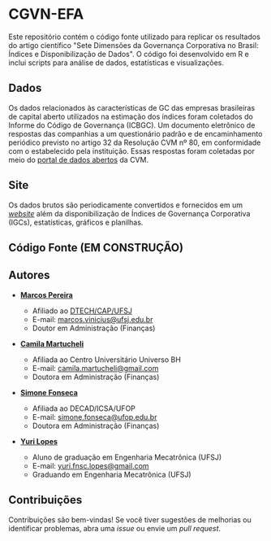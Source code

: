 # CGVN-EFA
Este repositório contém o código fonte utilizado para replicar os resultados do artigo científico "Sete Dimensões da Governança Corporativa no Brasil: Índices e Disponibilização de Dados". O código foi desenvolvido em R e inclui scripts para análise de dados, estatísticas e visualizações.

## Dados
Os dados relacionados às características de GC das empresas brasileiras de capital aberto utilizados na estimação dos índices foram coletados do Informe do Código de Governança (ICBGC). Um documento eletrônico de respostas das companhias a um questionário padrão e de encaminhamento periódico previsto no artigo 32 da Resolução CVM nº 80, em conformidade com o estabelecido pela instituição. Essas respostas foram coletadas por meio do [portal de dados abertos](https://dados.cvm.gov.br/dataset/cia_aberta-doc-cgvn) da CVM. 

## Site
Os dados brutos são periodicamente convertidos e fornecidos em um [*website*](https://mvlp.github.io/celta/#/governance) além da disponibilização de Índices de Governança Corporativa (IGCs), estatísticas, gráficos e planilhas.

## Código Fonte (EM CONSTRUÇÃO)

## Autores

- **[Marcos Pereira](http://lattes.cnpq.br/1294789533388093)**  
  - Afiliado ao [DTECH/CAP/UFSJ](https://ufsj.edu.br/dtech/corpo_docente.php)  
  - E-mail: marcos.vinicius@ufsj.edu.br
  - Doutor em Administração (Finanças)

- **[Camila Martucheli](http://lattes.cnpq.br/9986835732512415)**  
  - Afiliada ao Centro Universitário Universo BH
  - E-mail: camila.martucheli@gmail.com
  - Doutora em Administração (Finanças)

- **[Simone Fonseca](http://lattes.cnpq.br/5220117639109190)**  
  - Afiliada ao DECAD/ICSA/UFOP
  - E-mail: simone.fonseca@ufop.edu.br
  - Doutora em Administração (Finanças)

- **[Yuri Lopes](http://lattes.cnpq.br/1281498889191276)**  
  - Aluno de graduação em Engenharia Mecatrônica (UFSJ)  
  - E-mail: yuri.fnsc.lopes@gmail.com
  - Graduando em Engenharia Mecatrônica (UFSJ)

## Contribuições

Contribuições são bem-vindas! Se você tiver sugestões de melhorias ou identificar problemas, abra uma *issue* ou envie um *pull request*.
